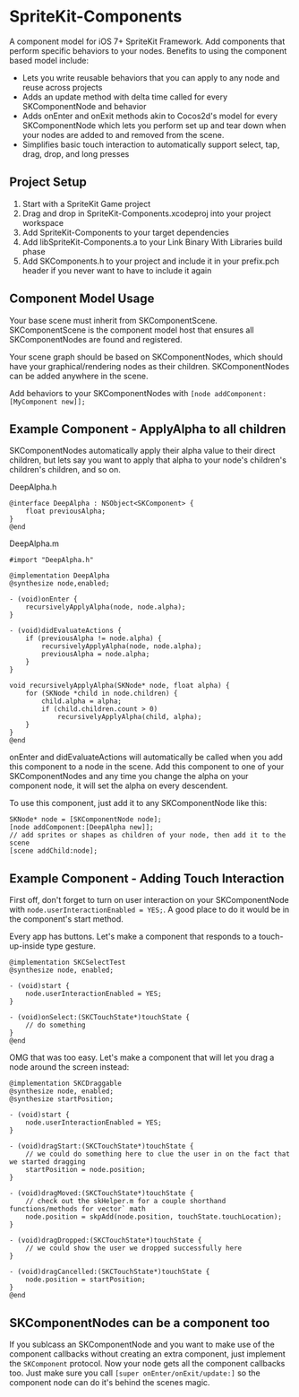 SpriteKit-Components
====================

A component model for iOS 7+ SpriteKit Framework. Add components that perform specific behaviors to your nodes. Benefits to using the component based model include:

 - Lets you write reusable behaviors that you can apply to any node and reuse across projects
 - Adds an update method with delta time called for every SKComponentNode and behavior
 - Adds onEnter and onExit methods akin to Cocos2d's model for every SKComponentNode which lets you perform set up and tear down when your nodes are added to and removed from the scene.
 - Simplifies basic touch interaction to automatically support select, tap, drag, drop, and long presses

Project Setup
-------
 1. Start with a SpriteKit Game project
 2. Drag and drop in SpriteKit-Components.xcodeproj into your project workspace
 3. Add SpriteKit-Components to your target dependencies
 4. Add libSpriteKit-Components.a to your Link Binary With Libraries build phase
 5. Add SKComponents.h to your project and include it in your prefix.pch header if you never want to have to include it again

Component Model Usage
-------
Your base scene must inherit from SKComponentScene. SKComponentScene is the component model host that ensures all SKComponentNodes are found and registered.

Your scene graph should be based on SKComponentNodes, which should have your graphical/rendering nodes as their children. SKComponentNodes can be added anywhere in the scene.

Add behaviors to your SKComponentNodes with `[node addComponent:[MyComponent new]];`

Example Component - ApplyAlpha to all children
-------

SKComponentNodes automatically apply their alpha value to their direct children, but lets say you want to apply that alpha to your node's children's children's children, and so on.

DeepAlpha.h

    @interface DeepAlpha : NSObject<SKComponent> {
        float previousAlpha;
    }
    @end


DeepAlpha.m

    #import "DeepAlpha.h"
    
    @implementation DeepAlpha
    @synthesize node,enabled;

    - (void)onEnter {
        recursivelyApplyAlpha(node, node.alpha);
    }
    
    - (void)didEvaluateActions {
        if (previousAlpha != node.alpha) {
            recursivelyApplyAlpha(node, node.alpha);
            previousAlpha = node.alpha;
        }
    }
    
    void recursivelyApplyAlpha(SKNode* node, float alpha) {
        for (SKNode *child in node.children) {
            child.alpha = alpha;
            if (child.children.count > 0)
                recursivelyApplyAlpha(child, alpha);
        }
    }
    @end

onEnter and didEvaluateActions will automatically be called when you add this component to a node in the scene. Add this component to one of your SKComponentNodes and any time you change the alpha on your component node, it will set the alpha on every descendent. 

To use this component, just add it to any SKComponentNode like this:

    SKNode* node = [SKComponentNode node];
    [node addComponent:[DeepAlpha new]];
    // add sprites or shapes as children of your node, then add it to the scene
    [scene addChild:node];

Example Component - Adding Touch Interaction
---------------------------------------

First off, don't forget to turn on user interaction on your SKComponentNode with `node.userInteractionEnabled = YES;`. A good place to do it would be in the component's start method.

Every app has buttons. Let's make a component that responds to a touch-up-inside type gesture.

    @implementation SKCSelectTest
    @synthesize node, enabled;

    - (void)start {
        node.userInteractionEnabled = YES;
    }

    - (void)onSelect:(SKCTouchState*)touchState {
        // do something
    }
    @end

OMG that was too easy. Let's make a component that will let you drag a node around the screen instead:

    @implementation SKCDraggable
    @synthesize node, enabled;
    @synthesize startPosition;
    
    - (void)start {
        node.userInteractionEnabled = YES;
    }

    - (void)dragStart:(SKCTouchState*)touchState {
        // we could do something here to clue the user in on the fact that we started dragging
        startPosition = node.position;
    }
    
    - (void)dragMoved:(SKCTouchState*)touchState {
        // check out the skHelper.m for a couple shorthand functions/methods for vector` math
        node.position = skpAdd(node.position, touchState.touchLocation);
    }
    
    - (void)dragDropped:(SKCTouchState*)touchState {
        // we could show the user we dropped successfully here
    }
    
    - (void)dragCancelled:(SKCTouchState*)touchState {
        node.position = startPosition;
    }
    @end

SKComponentNodes can be a component too
----------------------------
If you sublcass an SKComponentNode and you want to make use of the component callbacks without creating an extra component, just implement the `SKComponent` protocol. 
Now your node gets all the component callbacks too.
Just make sure you call `[super onEnter/onExit/update:]` so the component node can do it's behind the scenes magic.
